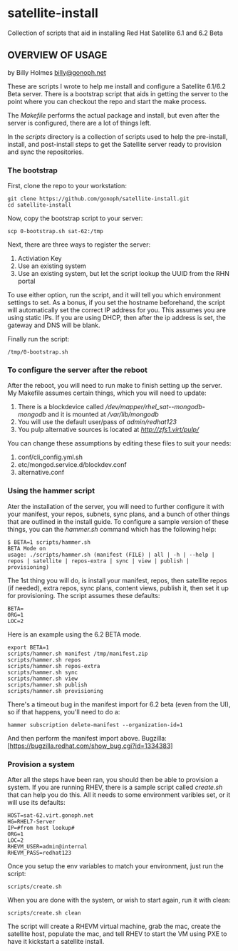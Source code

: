 # satellite-install
Collection of scripts that aid in installing Red Hat Satellite 6.1 and 6.2 Beta

## OVERVIEW OF USAGE
by Billy Holmes <billy@gonoph.net>

These are scripts I wrote to help me install and configure a Satellite 6.1/6.2 Beta server. There is a bootstrap script that aids in getting the server to the point where you can checkout the repo and start the make process.

The *Makefile* performs the actual package and install, but even after the server is configured, there are a lot of things left.

In the *scripts* directory is a collection of scripts used to help the pre-install, install, and post-install steps to get the Satellite server ready to provision and sync the repositories.

### The bootstrap

First, clone the repo to your workstation:

    git clone https://github.com/gonoph/satellite-install.git
    cd satellite-install

Now, copy the bootstrap script to your server:

    scp 0-bootstrap.sh sat-62:/tmp

Next, there are three ways to register the server:

1. Activiation Key
2. Use an existing system
3. Use an existing system, but let the script lookup the UUID from the RHN portal

To use either option, run the script, and it will tell you which environment settings to set. As a bonus, if you set the hostname beforehand, the script will automatically set the correct IP address for you. This assumes you are using static IPs. If you are using DHCP, then after the ip address is set, the gateway and DNS will be blank.

Finally run the script:

    /tmp/0-bootstrap.sh

### To configure the server after the reboot

After the reboot, you will need to run make to finish setting up the server. My Makefile assumes certain things, which you will need to update:

1. There is a blockdevice called */dev/mapper/rhel_sat--mongodb-mongodb* and it is mounted at */var/lib/mongodb*
2. You will use the default user/pass of *admin/redhat123*
3. You pulp alternative sources is located at *http://zfs1.virt/pulp/*

You can change these assumptions by editing these files to suit your needs:

1. conf/cli_config.yml.sh
2. etc/mongod.service.d/blockdev.conf
3. alternative.conf

### Using the hammer script

Ater the installation of the server, you will need to further configure it with your manifest, your repos, subnets, sync plans, and a bunch of other things that are outlined in the install guide. To configure a sample version of these things, you can the *hammer.sh* command which has the following help:

    $ BETA=1 scripts/hammer.sh
    BETA Mode on
    usage: ./scripts/hammer.sh (manifest (FILE) | all | -h | --help | repos | satellite | repos-extra | sync | view | publish | provisioning)

The 1st thing you will do, is install your manifest, repos, then satellite repos (if needed), extra repos, sync plans, content views, publish it, then set it up for provisioning. The script assumes these defaults:

    BETA=
    ORG=1
    LOC=2

Here is an example using the 6.2 BETA mode.

    export BETA=1
    scripts/hammer.sh manifest /tmp/manifest.zip
    scripts/hammer.sh repos
    scripts/hammer.sh repos-extra
    scripts/hammer.sh sync
    scripts/hammer.sh view
    scripts/hammer.sh publish
    scripts/hammer.sh provisioning

There's a timeout bug in the manifest import for 6.2 beta (even from the UI), so if that happens, you'll need to do a:

    hammer subscription delete-manifest --organization-id=1

And then perform the manifest import above. Bugzilla: [https://bugzilla.redhat.com/show_bug.cgi?id=1334383]

### Provision a system

After all the steps have been ran, you should then be able to provision a system. If you are running RHEV, there is a sample script called *create.sh* that can help you do this. All it needs to some environment varibles set, or it will use its defaults:

    HOST=sat-62.virt.gonoph.net
    HG=RHEL7-Server
    IP=#from host lookup#
    ORG=1
    LOC=2
    RHEVM_USER=admin@internal
    RHEVM_PASS=redhat123

Once you setup the env variables to match your environment, just run the script:

    scripts/create.sh

When you are done with the system, or wish to start again, run it with clean:

    scripts/create.sh clean

The script will create a RHEVM virtual machine, grab the mac, create the satellite host, populate the mac, and tell RHEV to start the VM using PXE to have it kickstart a satellite install.
